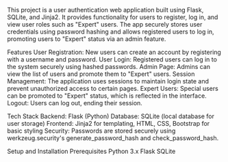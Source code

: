 This project is a user authentication web application built using Flask, SQLite, and Jinja2. It provides functionality for users to register, log in, and view user roles such as "Expert" users. The app securely stores user credentials using password hashing and allows registered users to log in, promoting users to "Expert" status via an admin feature.


Features
User Registration: New users can create an account by registering with a username and password.
User Login: Registered users can log in to the system securely using hashed passwords.
Admin Page: Admins can view the list of users and promote them to "Expert" users.
Session Management: The application uses sessions to maintain login state and prevent unauthorized access to certain pages.
Expert Users: Special users can be promoted to "Expert" status, which is reflected in the interface.
Logout: Users can log out, ending their session.


Tech Stack
Backend: Flask (Python)
Database: SQLite (local database for user storage)
Frontend: Jinja2 for templating, HTML, CSS, Bootstrap for basic styling
Security: Passwords are stored securely using werkzeug.security's generate_password_hash and check_password_hash.


Setup and Installation
Prerequisites
Python 3.x
Flask
SQLite
